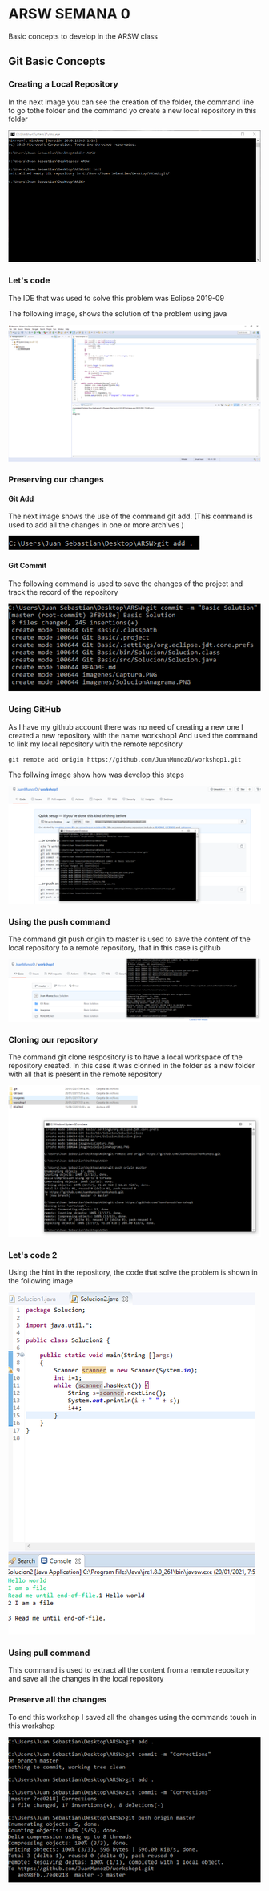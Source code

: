 # ARSW SEMANA 0

Basic concepts to develop in the ARSW class

## Git Basic Concepts
### Creating a Local Repository

In the next image you can see the creation of the folder, the command line to go tothe folder and the command yo create a new local repository in this folder

<img  src="https://github.com/JuanMunozD/workshop1/blob/master/imagenes/Captura.PNG">

### Let's  code

The IDE that was used to solve this problem was Eclipse 2019-09

The following image, shows the solution of the problem using java

<img  src="https://github.com/JuanMunozD/workshop1/blob/master/imagenes/SolucionAnagrama.PNG">

### Preserving our changes

#### Git Add
The next image shows the use of the command git add. (This command is used to add all the changes in one or more archives )

<img  src="https://github.com/JuanMunozD/workshop1/blob/master/imagenes/gitAdd.PNG">


#### Git Commit
The following command is used to save the changes of the project and track the record of the repository

<img  src="https://github.com/JuanMunozD/workshop1/blob/master/imagenes/gitCommit.PNG">

### Using GitHub

As I have my github account there was no need of creating a new one
I created a new repository with the name workshop1
And used the command to link my local repository with the remote repository
```
git remote add origin https://github.com/JuanMunozD/workshop1.git
```

The follwing image show how was develop this steps

<img  src="https://github.com/JuanMunozD/workshop1/blob/master/imagenes/usingGithub.PNG">

### Using the push command
The command git push origin to master is used to save the content of the local repository to a remote repository, that in this case is github

<img  src="https://github.com/JuanMunozD/workshop1/blob/master/imagenes/gitPush.PNG">

### Cloning our repository

The command git clone respository is to have a local workspace of the repository created. In this case it was clonned in the folder as a new folder with all that is present in the remote repository

<img  src="https://github.com/JuanMunozD/workshop1/blob/master/imagenes/gitClone.PNG">

### Let's code 2

Using the hint in the repository, the code that solve the problem is shown in the following image

<img  src="https://github.com/JuanMunozD/workshop1/blob/master/imagenes/SolutionEOF.PNG">

### Using pull command

This command is used to extract all the content from a remote repository and save all the changes in the local repository

### Preserve all the changes

To end this workshop I saved all the changes using the commands touch in this workshop

<img  src="https://github.com/JuanMunozD/workshop1/blob/master/imagenes/endWorkShop.PNG">